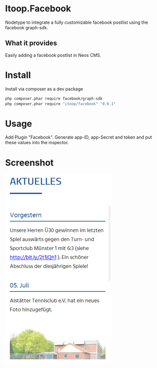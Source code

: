 # Itoop.Facebook
Nodetype to integrate a fully customizable facebook postlist using the facebook graph-sdk.

## What it provides
Easily adding a facebook postlist in Neos CMS. 

# Install
Install via composer as a dev package
```bash
php composer.phar require facebook/graph-sdk
php composer.phar require "itoop/facebook" "0.0.1"
```
# Usage
Add Plugin "Facebook". Generate app-ID, app-Secret and token and put these values into the inspector.

# Screenshot
![Screenshot](/Documentation/Example.png?raw=true "Screenshot")
